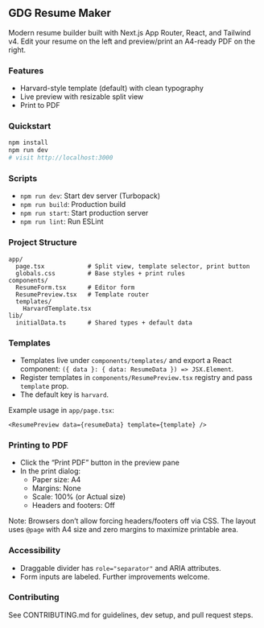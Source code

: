 ## GDG Resume Maker

Modern resume builder built with Next.js App Router, React, and Tailwind v4. Edit your resume on the left and preview/print an A4-ready PDF on the right.

### Features
- Harvard-style template (default) with clean typography
- Live preview with resizable split view
- Print to PDF 

### Quickstart
```bash
npm install
npm run dev
# visit http://localhost:3000
```

### Scripts
- `npm run dev`: Start dev server (Turbopack)
- `npm run build`: Production build
- `npm run start`: Start production server
- `npm run lint`: Run ESLint

### Project Structure
```
app/
  page.tsx            # Split view, template selector, print button
  globals.css         # Base styles + print rules
components/
  ResumeForm.tsx      # Editor form
  ResumePreview.tsx   # Template router
  templates/
    HarvardTemplate.tsx
lib/
  initialData.ts      # Shared types + default data
```

### Templates
- Templates live under `components/templates/` and export a React component: `({ data }: { data: ResumeData }) => JSX.Element`.
- Register templates in `components/ResumePreview.tsx` registry and pass `template` prop.
- The default key is `harvard`.

Example usage in `app/page.tsx`:
```tsx
<ResumePreview data={resumeData} template={template} />
```

### Printing to PDF
- Click the “Print PDF” button in the preview pane
- In the print dialog:
  - Paper size: A4
  - Margins: None
  - Scale: 100% (or Actual size)
  - Headers and footers: Off

Note: Browsers don’t allow forcing headers/footers off via CSS. The layout uses `@page` with A4 size and zero margins to maximize printable area.

### Accessibility
- Draggable divider has `role="separator"` and ARIA attributes.
- Form inputs are labeled. Further improvements welcome.

### Contributing
See CONTRIBUTING.md for guidelines, dev setup, and pull request steps.
